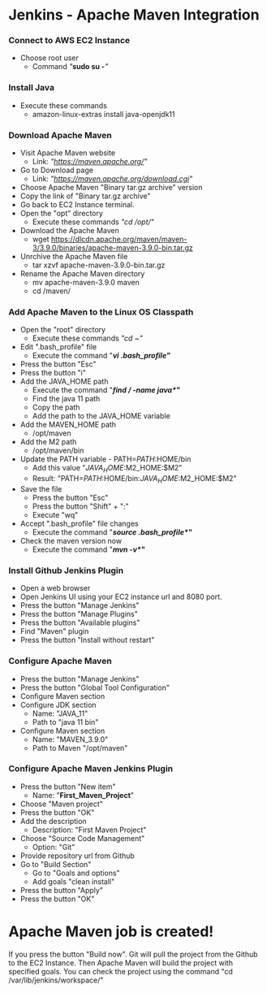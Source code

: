 # Jenkins - Apache Maven Integration

### Connect to AWS EC2 Instance
- Choose root user
  * Command _"_**sudo su -**_"_

### Install Java
- Execute these commands
  *  amazon-linux-extras install java-openjdk11

### Download Apache Maven
- Visit Apache Maven website
  * Link: _"https://maven.apache.org/"_
- Go to Download page
  * Link: _"https://maven.apache.org/download.cgi"_
- Choose Apache Maven "Binary tar.gz archive" version 
- Copy the link of "Binary tar.gz archive"
- Go back to EC2 Instance terminal.
- Open the "opt" directory
  * Execute these commands _"cd /opt/"_
- Download the Apache Maven
  * wget https://dlcdn.apache.org/maven/maven-3/3.9.0/binaries/apache-maven-3.9.0-bin.tar.gz
- Unrchive the Apache Maven file
  * tar xzvf apache-maven-3.9.0-bin.tar.gz
- Rename the Apache Maven directory
  * mv apache-maven-3.9.0 maven
  * cd /maven/

### Add Apache Maven to the Linux OS Classpath
- Open the "root" directory
  * Execute these commands _"cd ~"_
- Edit ".bash_profile" file
  *  Execute the command "**_vi .bash_profile"_**
- Press the button "Esc"
- Press the button "i"
- Add the JAVA_HOME path
  * Execute the command "**_find / -name java*"_**
  * Find the java 11 path
  * Copy the path
  * Add the path to the JAVA_HOME variable
- Add the MAVEN_HOME path
  * /opt/maven
- Add the M2 path
  * /opt/maven/bin
- Update the PATH variable - PATH=$PATH:$HOME/bin
  * Add this value "$JAVA_HOME:$M2_HOME:$M2"
  * Result: "PATH=$PATH:$HOME/bin:$JAVA_HOME:$M2_HOME:$M2"
- Save the file
  * Press the button "Esc"
  * Press the button "Shift" + ":"
  * Execute "wq"
- Accept ".bash_profile" file changes
  * Execute the command "**_source .bash_profile*"_**
- Check the maven version now
  * Execute the command "**_mvn -v*"_**

### Install Github Jenkins Plugin
- Open a web browser
- Open Jenkins UI using your EC2 instance url and 8080 port.
- Press the button "Manage Jenkins"
- Press the button "Manage Plugins"
- Press the button "Available plugins"
- Find "Maven" plugin
- Press the button "Install without restart"

### Configure Apache Maven
- Press the button "Manage Jenkins"
- Press the button "Global Tool Configuration"
- Configure Maven section
- Configure JDK section
  * Name: "JAVA_11"
  * Path to "java 11 bin"
- Configure Maven section
  * Name: "MAVEN_3.9.0"
  * Path to Maven "/opt/maven"

### Configure Apache Maven Jenkins Plugin
- Press the button "New item"
  * Name: "**First_Maven_Project**"
- Choose "Maven project"
- Press the button "OK"
- Add the description
  * Description: "First Maven Project"
- Choose "Source Code Management"
  * Option: "Git"
- Provide repository url from Github
- Go to "Build Section"
  * Go to "Goals and options"
  * Add goals "clean install"
- Press the button "Apply"
- Press the button "OK"

# Apache Maven job is created!

If you press the button "Build now". 
Git will pull the project from the Github to the EC2 Instance.
Then Apache Maven will build the project with specified goals.
You can check the project using the command "cd /var/lib/jenkins/workspace/"


